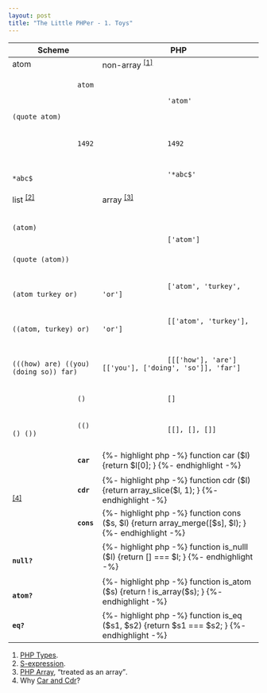```yaml
---
layout: post
title: "The Little PHPer - 1. Toys"
---
```


<style>
.wrapper {
    max-width: 801px;   
}

tr td {
    vertical-align: middle;   
}
</style>

<table>
    <thead>
        <tr>
            <th>
                Scheme
            </th>
            <th>
                PHP
            </th>
        </tr>
    </thead>
    <tbody>
        <tr>
            <td>
                atom
            </td>
            <td>
                non-array <sup><a href="#php-types">[1]</a></sup>
            </td>
        </tr>
        <tr>
            <td>
                <code>
                atom
                </code><br />
                <code>
                (quote atom)
                </code>
            </td>
            <td>
                <code>
                'atom'
                </code>
            </td>
        </tr>
        <tr>
            <td>
                <code>
                1492
                </code>
            </td>
            <td>
                <code>
                1492
                </code>
            </td>
        </tr>
        <tr>
            <td>
                <code>
                *abc$
                </code>
            </td>
            <td>
                <code>
                '*abc$'
                </code>
            </td>
        </tr>
        <tr>
            <td>
                list <sup><a href="#s-expression">[2]</a></sup>
            </td>
            <td>
                array <sup><a href="#php-array">[3]</a></sup>
            </td>
        </tr>
        <tr>
            <td>
                <code>
                (atom)
                </code><br />
                <code>
                (quote (atom))
                </code>
            </td>
            <td>
                <code>
                ['atom']
                </code>
            </td>
        </tr>
        <tr>
            <td>
                <code>
                (atom turkey or)
                </code>
            </td>
            <td>
                <code>
                ['atom', 'turkey', 'or']
                </code>
            </td>
        </tr>
        <tr>
            <td>
                <code>
                ((atom, turkey) or)
                </code>
            </td>
            <td>
                <code>
                [['atom', 'turkey'], 'or']
                </code>
            </td>
        </tr>
        <tr>
            <td>
                <code>
                (((how) are) ((you) (doing so)) far)
                </code>
            </td>
            <td>
                <code>
                [[['how'], 'are'] [['you'], ['doing', 'so']], 'far']
                </code>
            </td>
        </tr>
        <tr>
            <td>
                <code>
                ()
                </code>
            </td>
            <td>
                <code>
                []
                </code>
            </td>
        </tr>
        <tr>
            <td>
                <code>
                (() () ())
                </code>
            </td>
            <td>
                <code>
                [[], [], []]
                </code>
            </td>
        </tr>
        <tr>
            <td>
                <code><strong>
                car
                </strong></code>
            </td>
            <td>
            {%- highlight php -%}
function car
($l)
{return 
    $l[0];
}
            {%- endhighlight -%}
            </td>
        </tr>
        <tr>
            <td>
                <code><strong>
                cdr</strong></code> 
                <sup><a href="#car-and-cdr">[4]</a></sup>
            </td>
            <td>
            {%- highlight php -%}
function cdr
($l)
{return 
    array_slice($l, 1);
}
            {%- endhighlight -%}
            </td>
        </tr>
        <tr>
            <td>
                <code><strong>
                cons
                </strong></code>
            </td>
            <td>
            {%- highlight php -%}
function cons
($s, $l)
{return
    array_merge([$s], $l);
}
            {%- endhighlight -%}
            </td>
        </tr>
        <tr>
            <td>
                <code><strong>
                null?
                </strong></code>
            </td>
            <td>
            {%- highlight php -%}
function is_nulll
($l)
{return
    [] === $l;
}
            {%- endhighlight -%}
            </td>
        </tr>
        <tr>
            <td>
                <code><strong>
                atom?
                </strong></code>
            </td>
            <td>
            {%- highlight php -%}
function is_atom
($s)
{return
    ! is_array($s);
}
            {%- endhighlight -%}
            </td>
        </tr>
        <tr>
            <td>
                <code><strong>eq?</strong></code>
            </td>
            <td>
            {%- highlight php -%}
function is_eq
($s1, $s2)
{return
    $s1 === $s2;
}
            {%- endhighlight -%}
            </td>
        </tr>
    </tbody>
</table>

<ol>
    <li id="php-types"><a href="https://php.net/manual/en/language.types.intro.php" target="_whitephp-ref">PHP Types</a>.</li>
    <li id="s-expression"><a href="https://en.wikipedia.org/wiki/S-expression" target="_whitephp-ref">S-expression</a>.</li>
    <li id="php-types"><a href="https://www.php.net/manual/en/language.types.array.php" target="_whitephp-ref">PHP Array</a>, <q>treated as an array</q>.</li>
    <li id="car-and-cdr">Why <a href="https://en.wikipedia.org/wiki/CAR_and_CDR" target="_whitephp-ref">Car and Cdr</a>?</li>
<p></p>
</ol>
